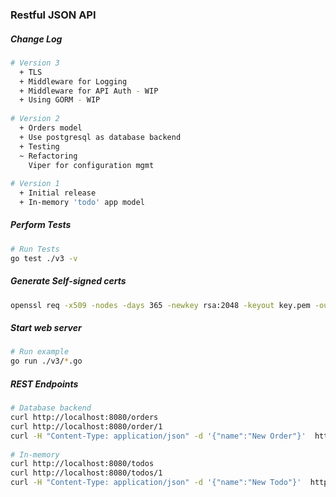 ### Restful JSON API

##### Change Log

```sh
# Version 3
  + TLS
  + Middleware for Logging
  + Middleware for API Auth - WIP
  + Using GORM - WIP
 
# Version 2
  + Orders model
  + Use postgresql as database backend
  + Testing
  ~ Refactoring
    Viper for configuration mgmt
 
# Version 1
  + Initial release
  + In-memory 'todo' app model
```

##### Perform Tests
```sh
# Run Tests
go test ./v3 -v
```

##### Generate Self-signed certs
```sh
openssl req -x509 -nodes -days 365 -newkey rsa:2048 -keyout key.pem -out cert.pem
```

##### Start web server
```sh
# Run example 
go run ./v3/*.go
```

##### REST Endpoints
```sh
# Database backend
curl http://localhost:8080/orders
curl http://localhost:8080/order/1
curl -H "Content-Type: application/json" -d '{"name":"New Order"}'  http://localhost:8080/order
 
# In-memory
curl http://localhost:8080/todos
curl http://localhost:8080/todos/1
curl -H "Content-Type: application/json" -d '{"name":"New Todo"}'  http://localhost:8080/todos
```

